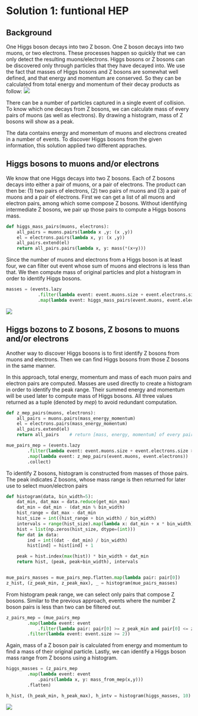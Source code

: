 # Solution 1: funtional HEP

## Background

One Higgs boson decays into two Z boson. One Z boson decays into two muons, or two electrons. These processes happen so quickly that we can only detect the resulting muons/electrons. Higgs bosons or Z bosons can be discovered only through particles that they have decayed into. We use the fact that masses of Higgs bosons and Z bosons are somewhat well defined, and that energy and momentum are conserved. So they can be calculated from total energy and momentum of their decay products as follow: 
![](http://mathurl.com/render.cgi?%0Am%5E2%20%3D%20E%5E2%20-%20p%5E2%5Cnocache)

There can be a number of particles captured in a single event of collision. To know which one decays from Z bosons, we can calculate mass of every pairs of muons (as well as electrons). By drawing a histogram, mass of Z bosons will show as a peak.

The data contains energy and momentum of muons and electrons created in a number of events. To discover Higgs bosons from the given information, this solution applied two different appraches.


## Higgs bosons to muons and/or electrons

We know that one Higgs decays into two Z bosons. Each of Z bosons decays into either a pair of muons, or a pair of electrons. The product can then be: (1) two pairs of electrons, (2) two pairs of muons and (3) a pair of muons and a pair of electrons. 
First we can get a list of all muons and electron pairs, among which some compose Z bosons. Without identifying intermediate Z bosons, we pair up those pairs to compute a Higgs bosons mass.

```python
def higgs_mass_pairs(muons, electrons):
	all_pairs = muons.pairs(lambda x ,y: (x ,y)) 
	el = electrons.pairs(lambda x, y: (x ,y))
	all_pairs.extend(el)
	return all_pairs.pairs(lambda x, y: mass(*(x+y)))
```

Since the number of muons and electrons from a Higgs boson is at least four, we can filter out event whose sum of muons and electrons is less than that. We then compute mass of original particles and plot a histogram in order to identify Higgs bosons.

```python
masses = (events.lazy
			.filter(lambda event: event.muons.size + event.electrons.size >= 4)
			.map(lambda event: higgs_mass_pairs(event.muons, event.electrons)))
```

![](https://snag.gy/2ISPVD.jpg)


## Higgs bozons to Z bosons, Z bosons to muons and/or electrons

Another way to discover Higgs bosons is to first identify Z bosons from muons and electrons. Then we can find Higgs bosons from those Z bosons in the same manner.

In this approach, total energy, momentum and mass of each muon pairs and electron pairs are computed. Masses are used directly to create a histogram in order to identify the peak range. Their summed energy and momentum will be used later to compute mass of Higgs bosons. All three values returned as a tuple (denoted by *mep*) to avoid redundant computation.

```python
def z_mep_pairs(muons, electrons):
	all_pairs = muons.pairs(mass_energy_momentum)
	el = electrons.pairs(mass_energy_momentum)
	all_pairs.extend(el)
	return all_pairs	# return [mass, energy, momentum] of every pair

mue_pairs_mep = (events.lazy
		.filter(lambda event: event.muons.size + event.electrons.size >= 4) 
		.map(lambda event: z_mep_pairs(event.muons, event.electrons)) 
		.collect)
```


To identify Z bosons, histogram is constructed from masses of those pairs. The peak indicates Z bosons, whose mass range is then returned for later use to select muon/electron pairs

```python
def histogram(data, bin_width=5):
	dat_min, dat_max = data.reduce(get_min_max)
	dat_min = dat_min - (dat_min % bin_width)
	hist_range = dat_max - dat_min
	hist_size = int((hist_range + bin_width) / bin_width)
	intervals = range(hist_size).map(lambda x: dat_min + x * bin_width)
	hist = list(np.zeros(hist_size, dtype=(int)))
	for dat in data:
		ind = int((dat - dat_min) / bin_width)
		hist[ind] = hist[ind] + 1

	peak = hist.index(max(hist)) * bin_width + dat_min
	return hist, (peak, peak+bin_width), intervals


mue_pairs_masses = mue_pairs_mep.flatten.map(lambda pair: pair[0])
z_hist, (z_peak_min, z_peak_max), _ = histogram(mue_pairs_masses)

```


From histogram peak range, we can select only pairs that compose Z bosons. Similar to the previous approach, events where the number Z boson pairs is less than two can be filtered out. 

```python
z_pairs_mep = (mue_pairs_mep
		.map(lambda event: event
			.filter(lambda pair: pair[0] >= z_peak_min and pair[0] <= z_peak_max))
		.filter(lambda event: event.size >= 2))
```

Again, mass of a Z boson pair is calculated from energy and momentum to find a mass of their original particle. Lastly, we can identify a Higgs boson mass range from Z bosons using a histogram.

```python
higgs_masses = (z_pairs_mep
		.map(lambda event: event
			.pairs(lambda x, y: mass_from_mep(x,y)))
		.flatten)

h_hist, (h_peak_min, h_peak_max), h_intv = histogram(higgs_masses, 10)
```

![](https://snag.gy/PtiGTL.jpg)